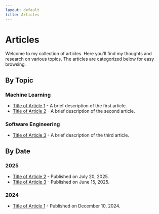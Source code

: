 ```yaml
---
layout: default
title: Articles
---
```


# Articles

Welcome to my collection of articles. Here you'll find my thoughts and research on various topics. The articles are categorized below for easy browsing.

## By Topic

### Machine Learning

*   [Title of Article 1](link-to-article-1.html) - A brief description of the first article.
*   [Title of Article 2](link-to-article-2.html) - A brief description of the second article.

### Software Engineering

*   [Title of Article 3](link-to-article-3.html) - A brief description of the third article.

## By Date

### 2025

*   [Title of Article 2](link-to-article-2.html) - Published on July 20, 2025.
*   [Title of Article 3](link-to-article-3.html) - Published on June 15, 2025.

### 2024

*   [Title of Article 1](link-to-article-1.html) - Published on December 10, 2024.